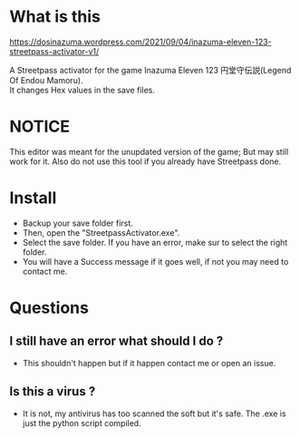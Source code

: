 # What is this
https://dosinazuma.wordpress.com/2021/09/04/inazuma-eleven-123-streetpass-activator-v1/

A Streetpass activator for the game Inazuma Eleven 123 円堂守伝説(Legend Of Endou Mamoru).</br>
It changes Hex values in the save files.
# NOTICE
This editor was meant for the unupdated version of the game; But may still work for it.
Also do not use this tool if you already have Streetpass done.
# Install
- Backup your save folder first.
- Then, open the "StreetpassActivator.exe".
- Select the save folder. If you have an error, make sur to select the right folder.
- You will have a Success message if it goes well, if not you may need to contact me.
# Questions
## I still have an error what should I do ?
- This shouldn't happen but if it happen contact me or open an issue.

## Is this a virus ?
- It is not, my antivirus has too scanned the soft but it's safe. The .exe is just the python script compiled.
